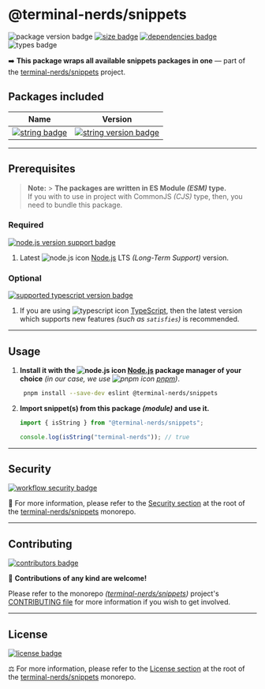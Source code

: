 # @terminal-nerds/snippets

![package version badge]
[![size badge]][size url]
[![dependencies badge]][dependencies url]
![types badge]

➡️ **This package wraps all available snippets packages in one** — part of the [terminal-nerds/snippets] project.

[terminal-nerds/snippets]: https://github.com/terminal-nerds/snippets
[package version badge]: https://img.shields.io/npm/v/@terminal-nerds/snippets/latest?style=for-the-badge&logo=npm
[dependencies badge]: https://img.shields.io/librariesio/release/npm/@terminal-nerds/snippets?style=for-the-badge
[dependencies url]: https://libraries.io/npm/@terminal-nerds%2snippets
[size badge]: https://img.shields.io/bundlephobia/minzip/@terminal-nerds/snippets?style=for-the-badge&label=size
[size url]: https://packagephobia.com/result?p=@terminal-nerds/snippets
[types badge]: https://img.shields.io/npm/types/@terminal-nerds/snippets?style=for-the-badge&logo=typescript

## Packages included

| Name                      | Version                                    |
| ------------------------- | ------------------------------------------ |
| [![string badge]][string] | [![string version badge]][string npm page] |

<!-- prettier-ignore-start -->
<!-- PACKAGES LINKS -->
[string]: https://github.com/terminal-nerds/snippets/blob/main/packages/string/README.md
[string badge]: https://img.shields.io/static/v1?label=%40terminal-nerds&message=snippets-string&style=flat-square&color=informational
[string version badge]: https://img.shields.io/npm/v/@terminal-nerds/snippets-string/latest?style=flat-square&logo=npm
[string npm page]: https://www.npmjs.com/package/@terminal-nerds/snippets-string
<!-- prettier-ignore-end -->

---

## Prerequisites

> **Note:** > **The packages are written in ES Module _(ESM)_ type.**\
> If you with to use in project with CommonJS _(CJS)_ type, then, you need to bundle this package.

### Required

[![node.js version support badge]][node.js]

1. Latest ![node.js icon] [Node.js] LTS _(Long-Term Support)_ version.

[node.js]: https://nodejs.org/en/
[node.js icon]: https://api.iconify.design/logos/nodejs-icon.svg
[node.js version support badge]: https://img.shields.io/node/v-lts/@terminal-nerds/snippets?style=for-the-badge&logo=nodedotjs

### Optional

[![supported typescript version badge]][typescript]

[typescript]: https://typescriptlang.org/
[typescript icon]: https://api.iconify.design/logos/typescript-icon.svg
[supported typescript version badge]: https://img.shields.io/github/package-json/dependency-version/terminal-nerds/snippets/peer/typescript?filename=packages%2Ftypescript%2Fpackage.json&logo=typescript&style=for-the-badge

1. If you are using ![typescript icon] [TypeScript], then the latest version which supports new features _(such as `satisfies`)_
   is recommended.

---

## Usage

1. **Install it with the ![node.js icon] [Node.js] package manager of your choice** _(in our case, we use ![pnpm icon] [pnpm])_.

    ```sh
     pnpm install --save-dev eslint @terminal-nerds/snippets
    ```

1. **Import snippet(s) from this package _(module)_ and use it.**

    ```ts
    import { isString } from "@terminal-nerds/snippets";

    console.log(isString("terminal-nerds")); // true
    ```

[pnpm]: https://pnpm.io/
[pnpm icon]: https://api.iconify.design/vscode-icons/file-type-light-pnpm.svg

---

## Security

[![workflow security badge]][security policy]

🔐 For more information, please refer to the [Security section] at the root of the [terminal-nerds/snippets] monorepo.

[workflow security badge]: https://img.shields.io/github/actions/workflow/status/terminal-nerds/snippets/maintenance.yml?label=Security&logo=github&style=for-the-badge&branch=main
[security section]: https://github.com/terminal-nerds/snippets#security
[security policy]: https://github.com/terminal-nerds/snippets/security/policy

---

## Contributing

[![contributors badge]][contributors url]

🤝 **Contributions of any kind are welcome!**

Please refer to the monorepo _([terminal-nerds/snippets])_ project's [CONTRIBUTING file] for more information if you wish
to get involved.

[contributing file]: https://github.com/terminal-nerds/snippets/blob/main/.github/CONTRIBUTING.md
[contributors badge]: https://img.shields.io/github/contributors/terminal-nerds/snippets?style=for-the-badge
[contributors url]: https://github.com/terminal-nerds/snippets#contributors

---

## License

[![license badge]][license]

⚖️ For more information, please refer to the [License section] at the root of the [terminal-nerds/snippets] monorepo.

[license badge]: https://img.shields.io/github/license/terminal-nerds/snippets?style=for-the-badge
[license]: https://github.com/terminal-nerds/snippets/blob/main/LICENSE.md
[license section]: https://github.com/terminal-nerds/snippets#License
